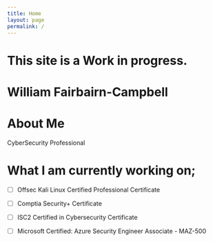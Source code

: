 ```yaml
---
title: Home
layout: page
permalink: /
---
```


# This site is a Work in progress.
# William Fairbairn-Campbell

# About Me
CyberSecurity Professional

# What I am currently working on;
- [ ] Offsec Kali Linux Certified Professional Certificate
- [ ] Comptia Security+ Certificate
- [ ] ISC2 Certified in Cybersecurity Certificate
- [ ] Microsoft Certified: Azure Security Engineer Associate - MAZ-500

